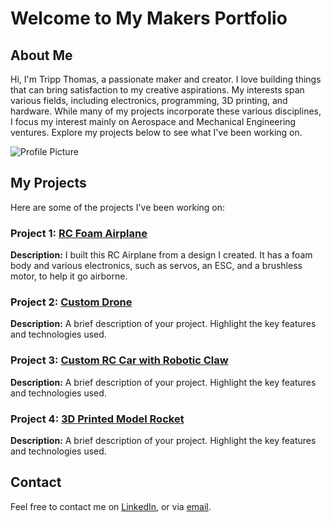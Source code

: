 # Welcome to My Makers Portfolio

## About Me
Hi, I'm Tripp Thomas, a passionate maker and creator. I love building things that can bring satisfaction to my creative aspirations. My interests span various fields, including electronics, programming, 3D printing, and hardware. While many of my projects incorporate these various disciplines, I focus my interest mainly on Aerospace and Mechanical Engineering ventures. Explore my projects below to see what I've been working on.

![Profile Picture](path_to_your_image.jpg)

## My Projects
Here are some of the projects I've been working on:

### Project 1: [RC Foam Airplane](./plane.md)
**Description:** I built this RC Airplane from a design I created. It has a foam body and various electronics, such as servos, an ESC, and a brushless motor, to help it go airborne. 

### Project 2: [Custom Drone](./drone.md)
**Description:** A brief description of your project. Highlight the key features and technologies used.

### Project 3: [Custom RC Car with Robotic Claw](./car.md)
**Description:** A brief description of your project. Highlight the key features and technologies used.

### Project 4: [3D Printed Model Rocket](./rocket.md)
**Description:** A brief description of your project. Highlight the key features and technologies used.

## Contact
Feel free to contact me on [LinkedIn](your_linkedin_profile), or via [email](mailto:geraldrtripp@gmail.com).


